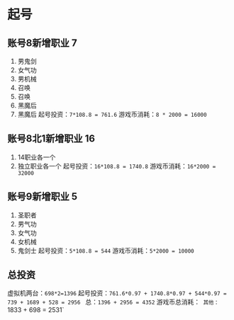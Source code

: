 # 起号
## 账号8新增职业 7
1. 男鬼剑
2. 女气功 
3. 男机械
4. 召唤
5. 召唤
6. 黑魔后
7. 黑魔后
起号投资：`7*108.8 = 761.6`
游戏币消耗：`8 * 2000 = 16000`

## 账号8北1新增职业 16
1. 14职业各一个
2. 独立职业各一个
起号投资：`16*108.8 = 1740.8`
游戏币消耗：`16*2000 = 32000`

## 账号9新增职业 5
1. 圣职者
2. 男气功
3. 女气功
4. 女机械
5. 鬼剑士
起号投资：`5*108.8 = 544`
游戏币消耗：`5*2000 = 10000`

## 总投资
虚拟机两台：`698*2=1396`
起号投资：`761.6*0.97 + 1740.8*0.97 + 544*0.97 = 739 + 1689 + 528 = 2956 `
总：`1396 + 2956 = 4352`
游戏币总消耗：`
其他：`1833 + 698 = 2531`




